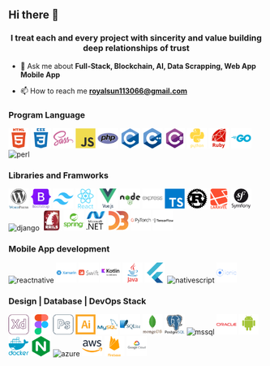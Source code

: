 ## Hi there 👋

<h3 align="center">I treat each and every project with sincerity and value building deep relationships of trust</h3>

- 💬 Ask me about **Full-Stack, Blockchain, AI, Data Scrapping, Web App Mobile App**

- 📫 How to reach me **royalsun113066@gmail.com**

### Program Language
<p align="left"> <img src="https://github.com/devicons/devicon/blob/master/icons/html5/html5-plain-wordmark.svg" alt="html5" width="40" height="40"/> <img src="https://github.com/devicons/devicon/blob/master/icons/css3/css3-plain-wordmark.svg" alt="css3" width="40" height="40"/> <img src="https://github.com/devicons/devicon/blob/master/icons/sass/sass-original.svg" alt="sass" width="40" height="40"/> <img src="https://github.com/devicons/devicon/blob/master/icons/javascript/javascript-original.svg" alt="javascript" width="40" height="40"/> <img src="https://github.com/devicons/devicon/blob/master/icons/php/php-original.svg" alt="php" width="40" height="40"/> <img src="https://github.com/devicons/devicon/blob/master/icons/c/c-original.svg" alt="c" width="40" height="40"/> <img src="https://github.com/devicons/devicon/blob/master/icons/cplusplus/cplusplus-original.svg" alt="cplusplus" width="40" height="40"/> <img src="https://github.com/devicons/devicon/blob/master/icons/csharp/csharp-original.svg" alt="csharp" width="40" height="40"/> <img src="https://github.com/devicons/devicon/blob/master/icons/python/python-plain-wordmark.svg" alt="python" width="40" height="40"/> <img src="https://github.com/devicons/devicon/blob/master/icons/ruby/ruby-plain-wordmark.svg" alt="ruby" width="40" height="40"/> <img src="https://github.com/devicons/devicon/blob/master/icons/go/go-original-wordmark.svg" alt="go" width="40" height="40"/> <img src="https://api.iconify.design/logos-perl.svg" alt="perl" width="40" height="40"/> </p>

### Libraries and Framworks
<p align="left"> <img src="https://github.com/devicons/devicon/blob/master/icons/wordpress/wordpress-original.svg" alt="WordPress" width="40" height="40"/> <img src="https://github.com/devicons/devicon/blob/master/icons/bootstrap/bootstrap-original-wordmark.svg" alt="bootstrap" width="40" height="40"/> <img src="https://github.com/devicons/devicon/blob/master/icons/tailwindcss/tailwindcss-plain.svg" alt="tailwind css" width="40" height="40"/> <img src="https://github.com/devicons/devicon/blob/master/icons/react/react-original-wordmark.svg" alt="react" width="40" height="40"/> <img src="https://github.com/devicons/devicon/blob/master/icons/vuejs/vuejs-original-wordmark.svg" alt="vuejs" width="40" height="40"/> <img src="https://github.com/devicons/devicon/blob/master/icons/nodejs/nodejs-original-wordmark.svg" alt="nodejs" width="40" height="40"/> <img src="https://github.com/devicons/devicon/blob/master/icons/express/express-original-wordmark.svg" alt="express" width="40" height="40"/> <img src="https://github.com/devicons/devicon/blob/master/icons/typescript/typescript-original.svg" alt="typescript" width="40" height="40"/> <img src="https://github.com/devicons/devicon/blob/master/icons/rust/rust-plain.svg" alt="rust" width="40" height="40"/> <img src="https://github.com/devicons/devicon/blob/master/icons/laravel/laravel-plain-wordmark.svg" alt="laravel" width="40" height="40"/> <img src="https://github.com/devicons/devicon/blob/master/icons/symfony/symfony-original-wordmark.svg" alt="symfony" width="40" height="40"/> <img src="https://cdn.worldvectorlogo.com/logos/django.svg" alt="django" width="40" height="40"/> <img src="https://github.com/devicons/devicon/blob/master/icons/rails/rails-original-wordmark.svg" alt="rails" width="40" height="40"/> <img src="https://github.com/devicons/devicon/blob/master/icons/spring/spring-original-wordmark.svg" alt="spring" width="40" height="40"/> <img src="https://github.com/devicons/devicon/blob/master/icons/dot-net/dot-net-original-wordmark.svg" alt="dotnet" width="40" height="40"/> <img src="https://github.com/devicons/devicon/blob/master/icons/d3js/d3js-original.svg" alt="d3js" width="40" height="40"/> <img src="https://github.com/devicons/devicon/blob/master/icons/pytorch/pytorch-original-wordmark.svg" alt="pytorch" width="40" height="40"/> <img src="https://github.com/devicons/devicon/blob/master/icons/tensorflow/tensorflow-line-wordmark.svg" alt="tensorflow" width="40" height="40"/> </p> 

### Mobile App development
<p align="left"> <img src="https://reactnative.dev/img/header_logo.svg" alt="reactnative" width="40" height="40"/> <img src="https://github.com/devicons/devicon/blob/master/icons/xamarin/xamarin-original-wordmark.svg" alt="xamarin" width="40" height="40"/> <img src="https://github.com/devicons/devicon/blob/master/icons/swift/swift-original-wordmark.svg" alt="swift" width="40" height="40"/> <img src="https://github.com/devicons/devicon/blob/master/icons/kotlin/kotlin-original-wordmark.svg" alt="kotlin" width="40" height="40"/> <img src="https://github.com/devicons/devicon/blob/master/icons/java/java-original-wordmark.svg" alt="java" width="40" height="40"/> <img src="https://github.com/devicons/devicon/blob/master/icons/flutter/flutter-original.svg" alt="flutter" width="40" height="40"/> <img src="https://raw.githubusercontent.com/detain/svg-logos/780f25886640cef088af994181646db2f6b1a3f8/svg/nativescript.svg" alt="nativescript" width="40" height="40"/> <img src="https://github.com/devicons/devicon/blob/master/icons/ionic/ionic-original-wordmark.svg" alt="ionic" width="40" height="40"/> </p>

### Design | Database | DevOps Stack
<p align="left"> <img src="https://github.com/devicons/devicon/blob/master/icons/xd/xd-line.svg" alt="xd" width="40" height="40"/> <img src="https://github.com/devicons/devicon/blob/master/icons/figma/figma-original.svg" alt="figma" width="40" height="40"/> <img src="https://github.com/devicons/devicon/blob/master/icons/photoshop/photoshop-line.svg" alt="photoshop" width="40" height="40"/> <img src="https://github.com/devicons/devicon/blob/master/icons/illustrator/illustrator-line.svg" alt="illustrator" width="40" height="40"/> <img src="https://github.com/devicons/devicon/blob/master/icons/mysql/mysql-original-wordmark.svg" alt="mysql" width="40" height="40"/> <img src="https://github.com/devicons/devicon/blob/master/icons/sqlite/sqlite-original-wordmark.svg" alt="sqlite" width="40" height="40"/> <img src="https://github.com/devicons/devicon/blob/master/icons/mongodb/mongodb-original-wordmark.svg" alt="mongodb" width="40" height="40"/> <img src="https://github.com/devicons/devicon/blob/master/icons/postgresql/postgresql-original-wordmark.svg" alt="postgresql" width="40" height="40"/> <img src="https://www.svgrepo.com/show/303229/microsoft-sql-server-logo.svg" alt="mssql" width="40" height="40"/> <img src="https://github.com/devicons/devicon/blob/master/icons/oracle/oracle-original.svg" alt="oracle" width="40" height="40"/> <img src="https://raw.githubusercontent.com/devicons/devicon/master/icons/android/android-original-wordmark.svg" alt="android" width="40" height="40"/> <img src="https://github.com/devicons/devicon/blob/master/icons/docker/docker-plain-wordmark.svg" alt="docker" width="40" height="40"/> <img src="https://github.com/devicons/devicon/blob/master/icons/nginx/nginx-original.svg" alt="nginx" width="40" height="40"/> <img src="https://www.vectorlogo.zone/logos/microsoft_azure/microsoft_azure-icon.svg" alt="azure" width="40" height="40"/> <img src="https://github.com/devicons/devicon/blob/master/icons/amazonwebservices/amazonwebservices-original-wordmark.svg" alt="aws" width="40" height="40"/> <img src="https://github.com/devicons/devicon/blob/master/icons/firebase/firebase-plain-wordmark.svg" alt="firebase" width="40" height="40"/> <img src="https://github.com/devicons/devicon/blob/master/icons/googlecloud/googlecloud-original-wordmark.svg" alt="gcp" width="40" height="40"/> </p>
